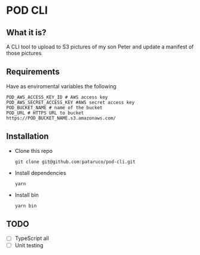 # POD CLI

## What it is?

A CLI tool to upload to S3 pictures of my son Peter and update a manifest of those pictures

## Requirements

Have as enviromental variables the following

```shell
POD_AWS_ACCESS_KEY_ID # AWS access key
POD_AWS_SECRET_ACCESS_KEY #AWS secret access key
POD_BUCKET_NAME # name of the bucket
POD_URL # HTTPS URL to bucket https://POD_BUCKET_NAME.s3.amazonaws.com/
```

## Installation

- Clone this repo

  ```shell
  git clone git@github.com:pataruco/pod-cli.git
  ```

- Install dependencies

  ```shell
  yarn
  ```

- Install bin

  ```shell
  yarn bin
  ```

## TODO

- [ ] TypeScript all
- [ ] Unit testing
